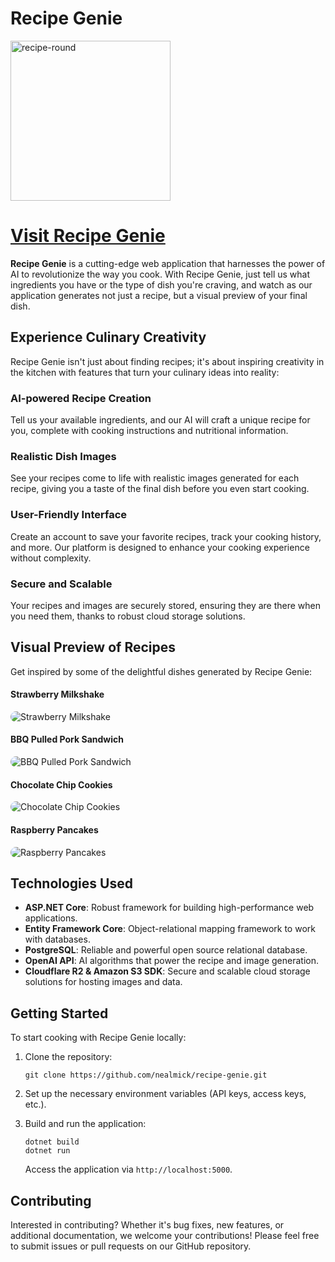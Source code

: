 # Recipe Genie


<img width="256" height="256" alt="recipe-round" src="https://github.com/user-attachments/assets/021ab72f-fea1-46fd-b98e-5a46a3d00149"/>

# [Visit Recipe Genie](https://recipe-genie.xyz/)

**Recipe Genie** is a cutting-edge web application that harnesses the power of AI to revolutionize the way you cook. With Recipe Genie, just tell us what ingredients you have or the type of dish you're craving, and watch as our application generates not just a recipe, but a visual preview of your final dish.

## Experience Culinary Creativity

Recipe Genie isn't just about finding recipes; it's about inspiring creativity in the kitchen with features that turn your culinary ideas into reality:

### AI-powered Recipe Creation
Tell us your available ingredients, and our AI will craft a unique recipe for you, complete with cooking instructions and nutritional information.

### Realistic Dish Images
See your recipes come to life with realistic images generated for each recipe, giving you a taste of the final dish before you even start cooking.

### User-Friendly Interface
Create an account to save your favorite recipes, track your cooking history, and more. Our platform is designed to enhance your cooking experience without complexity.

### Secure and Scalable
Your recipes and images are securely stored, ensuring they are there when you need them, thanks to robust cloud storage solutions.

## Visual Preview of Recipes

Get inspired by some of the delightful dishes generated by Recipe Genie:

#### Strawberry Milkshake
<img src="https://cdn.recipe-genie.xyz/c3babdb9-6013-463d-aeb2-ad04e7adf8b1.jpg" alt="Strawberry Milkshake" style="display: block; margin: auto; max-height: 350px; border-radius: 10px;">

#### BBQ Pulled Pork Sandwich
<img src="https://cdn.recipe-genie.xyz/207edc13-2b8c-4b2d-8c19-723b3bce8af7.jpg" alt="BBQ Pulled Pork Sandwich" style="display: block; margin: auto; max-height: 350px; border-radius: 10px;">

#### Chocolate Chip Cookies
<img src="https://cdn.recipe-genie.xyz/bf0f4f67-34f0-4e8b-8542-6c163f3d3652.jpg" alt="Chocolate Chip Cookies" style="display: block; margin: auto; max-height: 350px; border-radius: 10px;">

#### Raspberry Pancakes
<img src="https://cdn.recipe-genie.xyz/d265ed20-7496-416a-9dd4-dd02abd00768.jpg" alt="Raspberry Pancakes" style="display: block; margin: auto; max-height: 350px; border-radius: 10px;">

## Technologies Used

- **ASP.NET Core**: Robust framework for building high-performance web applications.
- **Entity Framework Core**: Object-relational mapping framework to work with databases.
- **PostgreSQL**: Reliable and powerful open source relational database.
- **OpenAI API**: AI algorithms that power the recipe and image generation.
- **Cloudflare R2 & Amazon S3 SDK**: Secure and scalable cloud storage solutions for hosting images and data.

## Getting Started

To start cooking with Recipe Genie locally:

1. Clone the repository:
   ```
   git clone https://github.com/nealmick/recipe-genie.git
   ```

2. Set up the necessary environment variables (API keys, access keys, etc.).

3. Build and run the application:
   ```
   dotnet build
   dotnet run
   ```
   Access the application via `http://localhost:5000`.

## Contributing

Interested in contributing? Whether it's bug fixes, new features, or additional documentation, we welcome your contributions! Please feel free to submit issues or pull requests on our GitHub repository.
